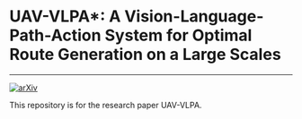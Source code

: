 # UAV-VLPA*: A Vision-Language-Path-Action System for Optimal Route Generation on a Large Scales


---
[![arXiv](https://img.shields.io/badge/ARXIV.svg?style=for-the-badge)](https://arxiv.org/abs/2503.02454)

This repository is for the research paper UAV-VLPA.
